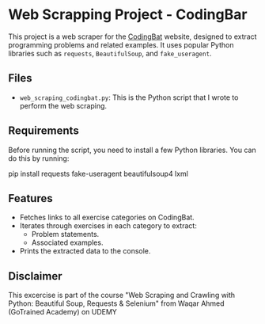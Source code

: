 # Web Scrapping Project - CodingBar

This project is a web scraper for the [CodingBat](https://codingbat.com) website, designed to extract programming problems and related examples. It uses popular Python libraries such as `requests`, `BeautifulSoup`, and `fake_useragent`.

## Files

- `web_scraping_codingbat.py`: This is the Python script that I wrote to perform the web scraping.

## Requirements

Before running the script, you need to install a few Python libraries. You can do this by running:

pip install requests fake-useragent beautifulsoup4 lxml

## Features

- Fetches links to all exercise categories on CodingBat.
- Iterates through exercises in each category to extract:
  - Problem statements.
  - Associated examples.
- Prints the extracted data to the console.

## Disclaimer

This excercise is part of the course "Web Scraping and Crawling with Python: Beautiful Soup, Requests & Selenium" from Waqar Ahmed (GoTrained Academy) on UDEMY
